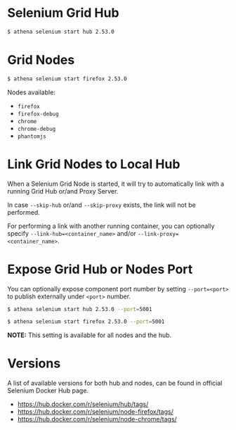 # Selenium Grid Hub

```bash
$ athena selenium start hub 2.53.0
```

# Grid Nodes

```bash
$ athena selenium start firefox 2.53.0
```

Nodes available:
 * `firefox`
 * `firefox-debug`
 * `chrome`
 * `chrome-debug`
 * `phantomjs`

# Link Grid Nodes to Local Hub

When a Selenium Grid Node is started, it will try to automatically link with a running Grid Hub or/and Proxy Server.

In case `--skip-hub` or/and `--skip-proxy` exists, the link will not be performed.

For performing a link with another running container, you can optionally specify `--link-hub=<container_name>` and/or `--link-proxy=<container_name>`.

# Expose Grid Hub or Nodes Port

You can optionally expose component port number by setting `--port=<port>` to publish externally under `<port>` number.

```bash
$ athena selenium start hub 2.53.0 --port=5001
```

```bash
$ athena selenium start firefox 2.53.0 --port=5001
```

**NOTE:** This setting is available for all nodes and the hub.

# Versions

A list of available versions for both hub and nodes, can be found in official Selenium Docker Hub page.

* https://hub.docker.com/r/selenium/hub/tags/
* https://hub.docker.com/r/selenium/node-firefox/tags/
* https://hub.docker.com/r/selenium/node-chrome/tags/

